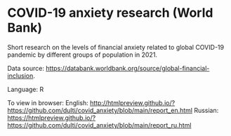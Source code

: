 # COVID-19 anxiety research (World Bank)

Short research on the levels of financial anxiety related to global COVID-19 pandemic by different groups of population in 2021.

Data source: https://databank.worldbank.org/source/global-financial-inclusion.

Language: R

To view in browser: 
English: http://htmlpreview.github.io/?https://github.com/dulti/covid_anxiety/blob/main/report_en.html
Russian: https://htmlpreview.github.io/?https://github.com/dulti/covid_anxiety/blob/main/report_ru.html
